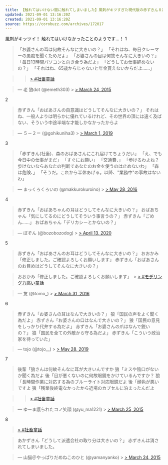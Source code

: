 ```yaml
---
title: 【触れてはいけない闇に触れてしまいました】風刺がキツすぎた現代版の赤ずきん８選
updated: 2021-09-01 13:16:20Z
created: 2021-09-01 13:16:20Z
source: https://corobuzz.com/archives/172017
---
```


風刺がキッツイ！
触れてはいけなかったことのようです…！
1
> 「お婆さんの耳は何故そんなに大きいの？」
> 「それはね、毎日クレーマーの愚痴を聞くためだよ」
> 「お婆さんの目は何故そんなに大きいの？」
> 「毎日13時間パソコンと向き合う為だよ」
> 「どうしてお仕事辞めないの？」
> 「それはね、65歳からじゃないと年金貰えないからだよ……」

>   > [> #社畜童話](https://twitter.com/hashtag/%E7%A4%BE%E7%95%9C%E7%AB%A5%E8%A9%B1?src=hash&ref_src=twsrc%5Etfw)

> — 老 狼dot (@emeth303) > [> March 24, 2015](https://twitter.com/emeth303/status/580333090968457216?ref_src=twsrc%5Etfw)

2
> 赤ずきん「おばあさんの自意識はどうしてそんなに大きいの？」
> それはね、一般人よりは明らかに優れているけれど、その世界の頂には遠く及ばない、そういう中途半端な才能しかなかったからよ

> — ５－２＝ (@gohikuniha3) > [> March 1, 2019](https://twitter.com/gohikuniha3/status/1101391889440243712?ref_src=twsrc%5Etfw)

3
> 「赤ずきん(社畜)、森のおばあさんにこれ届けてちょうだい」
> 「え、でも今日中の仕事がまだ」
> 「すぐにお願い」
> 「交通費、」
> 「歩けるわよね？歩けないならあなたの判断であなたのお金を使うのは止めないわ」
> 「森は危険、」
> 「そうだ。これから半休あげる。以降、"業務中"の事故はないわ」

> — まっくろくろいの (@makkurokuroino) > [> May 28, 2016](https://twitter.com/makkurokuroino/status/736700372719276035?ref_src=twsrc%5Etfw)

4
> 赤ずきん「おばあちゃんの耳はどうしてそんなに大きいの？」
> おばあちゃん「気にしてるのにどうしてそういう事言うの？」
> 赤ずきん「ごめん……」
> おばあちゃん「デリカシーとかないの？」

> — ぼぞん (@bozobozodog) > [> April 13, 2020](https://twitter.com/bozobozodog/status/1249581079863808005?ref_src=twsrc%5Etfw)

5
> 赤ずきん「おばあさんのお耳はどうしてそんなに大きいの？」
> おおかみ「修正しました。ご確認よろしくお願いします」
> 赤ずきん「おばあさんのお目めはどうしてそんなに大きいの？」

> おおかみ「修正しました。ご確認よろしくお願いします」　> [> #モデリング力高い童話](https://twitter.com/hashtag/%E3%83%A2%E3%83%87%E3%83%AA%E3%83%B3%E3%82%B0%E5%8A%9B%E9%AB%98%E3%81%84%E7%AB%A5%E8%A9%B1?src=hash&ref_src=twsrc%5Etfw)

> — 友 (@tomo_) > [> March 31, 2016](https://twitter.com/tomo_/status/715429089310474240?ref_src=twsrc%5Etfw)

6
> 赤ずきん「お婆さんの耳はなんで大きいの？」
> 狼「国民の声をよく聞く為だよ」
> 赤ずきん「お婆さんの口はなんで大きいの？」
> 狼「国民の意見をしっかり代弁する為だよ」
> 赤ずきん「お婆さんの爪はなんで鋭いの？」
> 狼「国民を全ての外敵から守る為だよ」
> 赤ずきん「こういう政治家を待っていた」

> — tojo (@tojo__) > [> May 28, 2019](https://twitter.com/tojo__/status/1133507632927428609?ref_src=twsrc%5Etfw)

7
> 後輩「狼さんは何故そんなに耳が大きいんですか
> 狼「ミスや陰口がないか聞く為だよ
> 後「目が悪くないのに何故眼鏡をかけているんですか？
> 狼「長時間作業に対応する為のブルーライト対応眼鏡だよ
> 後「顔色が悪いですよ
> 狼「残業後終電なかったから近場のカプセルに泊まったんだよ

>   > [> #社畜童話](https://twitter.com/hashtag/%E7%A4%BE%E7%95%9C%E7%AB%A5%E8%A9%B1?src=hash&ref_src=twsrc%5Etfw)

> — ゆーま護られたコノ笑顔 (@yu_ma1221) > [> March 25, 2015](https://twitter.com/yu_ma1221/status/580569319748321282?ref_src=twsrc%5Etfw)

8

> [> #社畜童話](https://twitter.com/hashtag/%E7%A4%BE%E7%95%9C%E7%AB%A5%E8%A9%B1?src=hash&ref_src=twsrc%5Etfw)

> あかずきん「どうして派遣会社の取り分は大きいの？」
> 赤ずきんは消されてしまいました。

> — 山猫＠やっぱりだめねこのひと (@yamanyanko) > [> March 24, 2015](https://twitter.com/yamanyanko/status/580194741976854528?ref_src=twsrc%5Etfw)